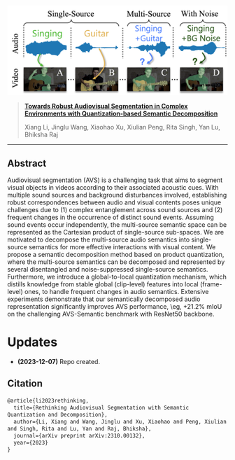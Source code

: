 <p align="center"><img src="teaser.png" width="700"/></p>

> [**Towards Robust Audiovisual Segmentation in Complex Environments with Quantization-based Semantic Decomposition**](https://arxiv.org/pdf/2310.00132.pdf)
>
> Xiang Li, Jinglu Wang, Xiaohao Xu, Xiulian Peng, Rita Singh, Yan Lu, Bhiksha Raj
---

## Abstract

Audiovisual segmentation (AVS) is a challenging task that aims to segment visual objects in videos according to their associated acoustic cues. 
With multiple sound sources and background disturbances involved, establishing robust correspondences between audio and visual contents poses unique challenges due to (1) complex entanglement across sound sources and (2) frequent changes in the occurrence of distinct sound events. 
Assuming sound events occur independently, the multi-source semantic space can be represented as the Cartesian product of single-source sub-spaces.
We are motivated to decompose the multi-source audio semantics into single-source semantics for more effective interactions with visual content.
We propose a semantic decomposition method based on product quantization, where the multi-source semantics can be decomposed and represented by several disentangled and noise-suppressed single-source semantics. 
Furthermore, we introduce a global-to-local quantization mechanism, which distills knowledge from stable global (clip-level) features into local (frame-level) ones, to handle frequent changes in audio semantics.
Extensive experiments demonstrate that our semantically decomposed audio representation significantly improves AVS performance, \eg, +21.2\% mIoU on the challenging AVS-Semantic benchmark with ResNet50 backbone.



# Updates
- **(2023-12-07)** Repo created.

## Citation

```
@article{li2023rethinking,
  title={Rethinking Audiovisual Segmentation with Semantic Quantization and Decomposition},
  author={Li, Xiang and Wang, Jinglu and Xu, Xiaohao and Peng, Xiulian and Singh, Rita and Lu, Yan and Raj, Bhiksha},
  journal={arXiv preprint arXiv:2310.00132},
  year={2023}
}
```
